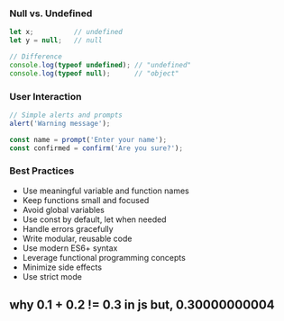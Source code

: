 ### Null vs. Undefined
```javascript
let x;          // undefined
let y = null;   // null

// Difference
console.log(typeof undefined); // "undefined"
console.log(typeof null);      // "object"
```

### User Interaction
```javascript
// Simple alerts and prompts
alert('Warning message');

const name = prompt('Enter your name');
const confirmed = confirm('Are you sure?');
```

### Best Practices
- Use meaningful variable and function names
- Keep functions small and focused
- Avoid global variables
- Use const by default, let when needed
- Handle errors gracefully
- Write modular, reusable code
- Use modern ES6+ syntax
- Leverage functional programming concepts
- Minimize side effects
- Use strict mode
## why 0.1 + 0.2 != 0.3 in js but, 0.30000000004